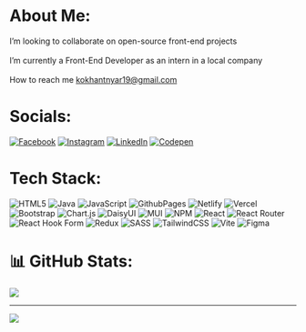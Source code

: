 # About Me:
I’m looking to collaborate on open-source front-end projects<br><br> I’m currently a Front-End Developer as an intern in a local company<br><br>How to reach me kokhantnyar19@gmail.com<br>


# Socials:
[![Facebook](https://img.shields.io/badge/Facebook-%231877F2.svg?logo=Facebook&logoColor=white)](https://facebook.com/khantnyar.koko.16) [![Instagram](https://img.shields.io/badge/Instagram-%23E4405F.svg?logo=Instagram&logoColor=white)](https://instagram.com/knkk_2002) [![LinkedIn](https://img.shields.io/badge/LinkedIn-%230077B5.svg?logo=linkedin&logoColor=white)](https://linkedin.com/in/khant-nyar-ko-ko-b993b3195) [![Codepen](https://img.shields.io/badge/Codepen-000000?style=for-the-badge&logo=codepen&logoColor=white)](https://codepen.io/KNKK) 

# Tech Stack:
![HTML5](https://img.shields.io/badge/html5-%23E34F26.svg?style=flat&logo=html5&logoColor=white) ![Java](https://img.shields.io/badge/java-%23ED8B00.svg?style=flat&logo=openjdk&logoColor=white) ![JavaScript](https://img.shields.io/badge/javascript-%23323330.svg?style=flat&logo=javascript&logoColor=%23F7DF1E)  ![GithubPages](https://img.shields.io/badge/github%20pages-121013?style=flat&logo=github&logoColor=white) ![Netlify](https://img.shields.io/badge/netlify-%23000000.svg?style=flat&logo=netlify&logoColor=#00C7B7) ![Vercel](https://img.shields.io/badge/vercel-%23000000.svg?style=flat&logo=vercel&logoColor=white) ![Bootstrap](https://img.shields.io/badge/bootstrap-%238511FA.svg?style=flat&logo=bootstrap&logoColor=white) ![Chart.js](https://img.shields.io/badge/chart.js-F5788D.svg?style=flat&logo=chart.js&logoColor=white) ![DaisyUI](https://img.shields.io/badge/daisyui-5A0EF8?style=flat&logo=daisyui&logoColor=white) ![MUI](https://img.shields.io/badge/MUI-%230081CB.svg?style=flat&logo=mui&logoColor=white) ![NPM](https://img.shields.io/badge/NPM-%23CB3837.svg?style=flat&logo=npm&logoColor=white) ![React](https://img.shields.io/badge/react-%2320232a.svg?style=flat&logo=react&logoColor=%2361DAFB) ![React Router](https://img.shields.io/badge/React_Router-CA4245?style=flat&logo=react-router&logoColor=white) ![React Hook Form](https://img.shields.io/badge/React%20Hook%20Form-%23EC5990.svg?style=flat&logo=reacthookform&logoColor=white) ![Redux](https://img.shields.io/badge/redux-%23593d88.svg?style=flat&logo=redux&logoColor=white) ![SASS](https://img.shields.io/badge/SASS-hotpink.svg?style=flat&logo=SASS&logoColor=white) ![TailwindCSS](https://img.shields.io/badge/tailwindcss-%2338B2AC.svg?style=flat&logo=tailwind-css&logoColor=white) ![Vite](https://img.shields.io/badge/vite-%23646CFF.svg?style=flat&logo=vite&logoColor=white) ![Figma](https://img.shields.io/badge/figma-%23F24E1E.svg?style=flat&logo=figma&logoColor=white) 
# 📊 GitHub Stats:
![](https://github-readme-stats.vercel.app/api/top-langs/?username=Khant-Nyar-Ko-Ko&theme=dark&hide_border=false&include_all_commits=true&count_private=false&layout=compact)

---
[![](https://visitcount.itsvg.in/api?id=Khant-Nyar-Ko-Ko&icon=5&color=3)](https://visitcount.itsvg.in)

<!-- Proudly created with GPRM ( https://gprm.itsvg.in ) -->
